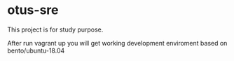 # otus-sre
This project is for study purpose.

After run vagrant up you will get working development enviroment based on bento/ubuntu-18.04

